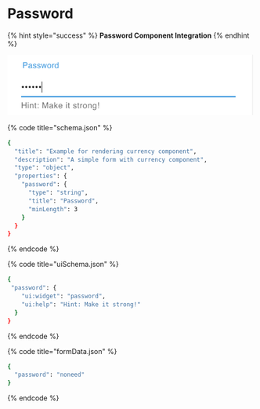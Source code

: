 # Password

{% hint style="success" %}
**Password Component Integration**
{% endhint %}

![Password Component Integration](../.gitbook/assets/image%20%2812%29.png)

{% code title="schema.json" %}
```bash
{
  "title": "Example for rendering currency component",
  "description": "A simple form with currency component",
  "type": "object",
  "properties": {
    "password": {
      "type": "string",
      "title": "Password",
      "minLength": 3
    }
  }
}
```
{% endcode %}

{% code title="uiSchema.json" %}
```bash
{
 "password": {
    "ui:widget": "password",
    "ui:help": "Hint: Make it strong!"
  }
}
```
{% endcode %}

{% code title="formData.json" %}
```bash
{
  "password": "noneed"
}
```
{% endcode %}


